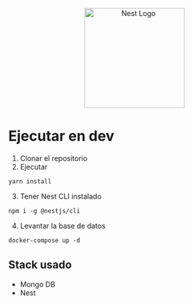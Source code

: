 <p align="center">
  <a href="http://nestjs.com/" target="blank"><img src="https://nestjs.com/img/logo-small.svg" width="200" alt="Nest Logo" /></a>
</p>

[circleci-image]: https://img.shields.io/circleci/build/github/nestjs/nest/master?token=abc123def456
[circleci-url]: https://circleci.com/gh/nestjs/nest


# Ejecutar en dev
1. Clonar el repositorio
2. Ejecutar 
```
yarn install
````
3. Tener Nest CLI instalado
```
npm i -g @nestjs/cli
````

4. Levantar la base de datos
```
docker-compose up -d
````

## Stack usado
* Mongo DB
* Nest
